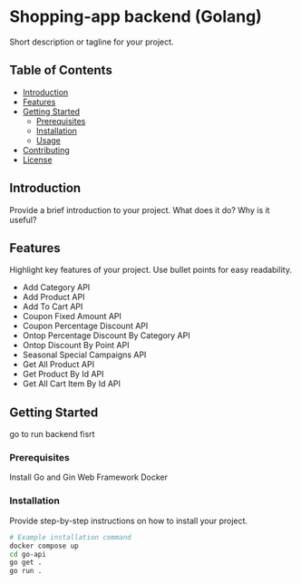 # Shopping-app backend (Golang)

Short description or tagline for your project.

## Table of Contents

- [Introduction](#introduction)
- [Features](#features)
- [Getting Started](#getting-started)
  - [Prerequisites](#prerequisites)
  - [Installation](#installation)
  - [Usage](#usage)
- [Contributing](#contributing)
- [License](#license)

## Introduction

Provide a brief introduction to your project. What does it do? Why is it useful?

## Features

Highlight key features of your project. Use bullet points for easy readability.

- Add Category API
- Add Product API
- Add To Cart API
- Coupon Fixed Amount API
- Coupon Percentage Discount API
- Ontop Percentage Discount By Category API
- Ontop Discount By Point API
- Seasonal Special Campaigns API
- Get All Product API
- Get Product By Id API
- Get All Cart Item By Id API

## Getting Started

go to run backend fisrt

### Prerequisites
Install Go and Gin Web Framework
Docker

### Installation

Provide step-by-step instructions on how to install your project.

```bash
# Example installation command
docker compose up
cd go-api
go get .
go run .
```

